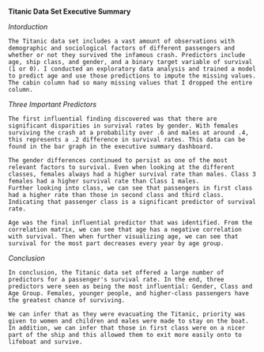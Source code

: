 **Titanic Data Set Executive Summary** 

*Intorduction*

	The Titanic data set includes a vast amount of observations with demographic and sociological factors of different passengers and whether or not they survived the infamous crash. Predictors include age, ship class, and gender, and a binary target variable of survival (1 or 0). I conducted an exploratory data analysis and trained a model to predict age and use those predictions to impute the missing values. The cabin column had so many missing values that I dropped the entire column. 
	
*Three Important Predictors*

	The first influential finding discovered was that there are significant disparities in survival rates by gender. With females surviving the crash at a probability over .6 and males at around .4, this represents a .2 difference in survival rates. This data can be found in the bar graph in the executive summary dashboard.
	
	The gender differences continued to persist as one of the most relevant factors to survival. Even when looking at the different classes, females always had a higher survival rate than males. Class 3 females had a higher survival rate than Class 1 males. 
	Further looking into class, we can see that passengers in first class had a higher rate than those in second class and third class. Indicating that passenger class is a significant predictor of survival rate.
	
	Age was the final influential predictor that was identified. From the correlation matrix, we can see that age has a negative correlation with survival. Then when further visualizing age, we can see that survival for the most part decreases every year by age group. 
	
*Conclusion* 

	In conclusion, the Titanic data set offered a large number of predictors for a passenger's survival rate. In the end, three predictors were seen as being the most influential: Gender, Class and Age Group. Females, younger people, and higher-class passengers have the greatest chance of surviving.
	
	We can infer that as they were evacuating the Titanic, priority was given to women and children and males were made to stay on the boat. In addition, we can infer that those in first class were on a nicer part of the ship and this allowed them to exit more easily onto to lifeboat and survive. 
